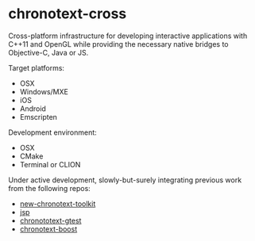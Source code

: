 # chronotext-cross

Cross-platform infrastructure for developing interactive applications with C++11 and OpenGL while providing the necessary native bridges to Objective-C, Java or JS.

Target platforms:
- OSX
- Windows/MXE
- iOS
- Android
- Emscripten

Development environment:
- OSX
- CMake
- Terminal or CLION

Under active development, slowly-but-surely integrating previous work from the following repos:
- [new-chronotext-toolkit](https://github.com/arielm/new-chronotext-toolkit)
- [jsp](https://github.com/arielm/jsp)
- [chronototext-gtest](https://github.com/arielm/chronotext-gtest)
- [chronotext-boost](https://github.com/arielm/chronotext-boost)
